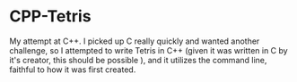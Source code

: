 # CPP-Tetris
My attempt at C++. I picked up C really quickly and wanted another challenge, so I attempted to write Tetris in C++ (given it was written in C by it's creator, this should be possible ), and it utilizes the command line, faithful to how it was first created.
